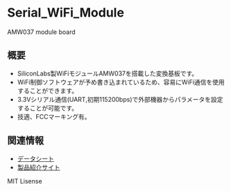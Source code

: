 # Serial_WiFi_Module
 AMW037 module board

## 概要 
  * SiliconLabs製WiFiモジュールAMW037を搭載した変換基板です。  
  * WiFi制御ソフトウェアが予め書き込まれているため、容易にWiFi通信を使⽤することができます。
  * 3.3Vシリアル通信(UART,初期115200bps)で外部機器からパラメータを設定することが可能です。  
  * 技適、FCCマーキング有。
  
## 関連情報
  * [データシート][1]
  * [製品紹介サイト][2]
  
[1]: https://www.silabs.com/documents/login/data-sheets/ADS-MW037-ZentriOS-101R.pdf "*1"
[2]: https://jp.silabs.com/products/wireless/wi-fi/zentri-wi-fi-modules/amw037-wifi-module "*2"

MIT Lisense
